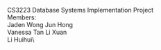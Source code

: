 CS3223 Database Systems Implementation Project\
Members:\
Jaden Wong Jun Hong\
Vanessa Tan Li Xuan\
Li Huihui\